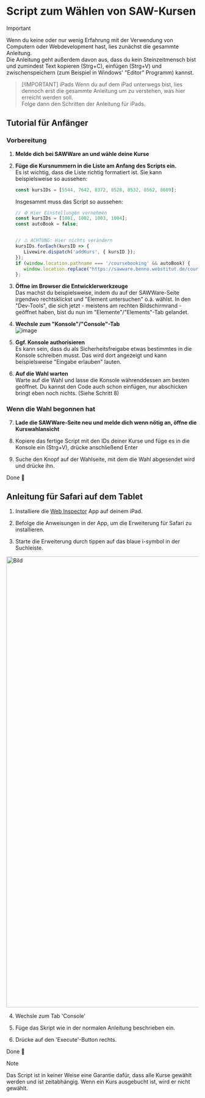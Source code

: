 # Script zum Wählen von SAW-Kursen

> [!IMPORTANT]
> Wenn du keine oder nur wenig Erfahrung mit der Verwendung von Computern oder Webdevelopment hast, lies zunächst die gesammte Anleitung. <br>
> Die Anleitung geht außerdem davon aus, dass du kein Steinzeitmensch bist und zumindest Text kopieren (Strg+C), einfügen (Strg+V) und zwischenspeichern (zum Beispiel in Windows' "Editor" Programm) kannst.

> [!IMPORTANT] iPads
> Wenn du auf dem iPad unterwegs bist, lies dennoch erst die gesammte Anleitung um zu verstehen, was hier erreicht werden soll. <br>Folge dann den Schritten der Anleitung für iPads.

## Tutorial für Anfänger
### Vorbereitung
1. **Melde dich bei SAWWare an und wähle deine Kurse**
2. **Füge die Kursnummern in die Liste am Anfang des Scripts ein.**<br>
   Es ist wichtig, dass die Liste richtig formatiert ist. Sie kann beispielsweise so aussehen:
   
   ```js
   const kursIDs = [5544, 7642, 8372, 8528, 8532, 8562, 8609];
   ```

   Insgesammt muss das Script so aussehen:
   ```js
   // ⚙️ Hier Einstellungen vornehmen
   const kursIDs = [1001, 1002, 1003, 1004];
   const autoBook = false;


   // ⚠️ ACHTUNG: Hier nichts verändern
   kursIDs.forEach(kursID => {
      Livewire.dispatch('addKurs', { kursID });
   });
   if (window.location.pathname === '/coursebooking' && autoBook) {
      window.location.replace("https://sawware.benno.webstitut.de/coursebooking/book")
   };
    ```

3. **Öffne im Browser die Entwicklerwerkzeuge**<br>
   Das machst du beispielsweise, indem du auf der SAWWare-Seite irgendwo rechtsklickst und "Element untersuchen" o.ä. wählst. In den "Dev-Tools", die sich jetzt - meistens am rechten Bildschirmrand - geöffnet haben, bist du nun im "Elemente"/"Elements"-Tab gelandet.<br>
4. **Wechsle zum "Konsole"/"Console"-Tab**<br>
   ![image](https://github.com/user-attachments/assets/6422feff-222f-4fd2-ac30-1e8c78879cdc)
5. **Ggf. Konsole authorisieren**<br>
   Es kann sein, dass du als Sicherheitsfreigabe etwas bestimmtes in die Konsole schreiben musst. Das wird dort angezeigt und kann beispielsweise "Eingabe erlauben" lauten.
6. **Auf die Wahl warten**<br>
   Warte auf die Wahl und lasse die Konsole währenddessen am besten geöffnet. Du kannst den Code auch schon einfügen, nur abschicken bringt eben noch nichts. (Siehe Schritt 8)

### Wenn die Wahl begonnen hat
7. **Lade die SAWWare-Seite neu und melde dich wenn nötig an, öffne die Kurswahlansicht**
   
8. Kopiere das fertige Script mit den IDs deiner Kurse und füge es in die Konsole ein (Strg+V), drücke anschließend Enter
   
9. Suche den Knopf auf der Wahlseite, mit dem die Wahl abgesendet wird und drücke ihn.

Done 🤙

## Anleitung für Safari auf dem Tablet
1. Installiere die [Web Inspector](https://apps.apple.com/de/app/web-inspector/id1584825745) App auf deinem iPad.

2. Befolge die Anweisungen in der App, um die Erweiterung für Safari zu installieren.

3. Starte die Erweiterung durch tippen auf das blaue i-symbol in der Suchleiste.
  <img width="1180" alt="Bild" src="https://github.com/user-attachments/assets/b2c830b8-7f0c-42bd-8b0c-cbf25565c3a9">

4. Wechsle zum Tab 'Console'

5. Füge das Skript wie in der normalen Anleitung beschrieben ein.

6. Drücke auf den 'Execute'-Button rechts.

Done 🤙

> [!NOTE]
> Das Script ist in keiner Weise eine Garantie dafür, dass alle Kurse gewählt werden und ist zeitabhängig. Wenn ein Kurs ausgebucht ist, wird er nicht gewählt.